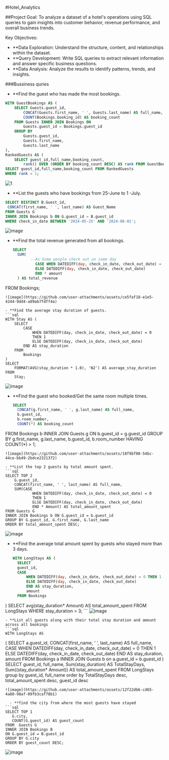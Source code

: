 #Hotel_Analytics


##Project Goal:
To analyze a dataset of a hotel's operations using SQL queries to gain insights into customer behavior, revenue performance, and overall business trends.

Key Objectives:

- **Data Exploration: Understand the structure, content, and relationships within the dataset.
- **Query Development: Write SQL queries to extract relevant information and answer specific business questions.
- **Data Analysis: Analyze the results to identify patterns, trends, and insights.

###Bussiness quries 

- **Find the guest who has made the most bookings.
```sql
WITH GuestBookings AS (
    SELECT Guests.guest_id,
        CONCAT(Guests.first_name, ' ', Guests.last_name) AS full_name,
        COUNT(Bookings.booking_id) AS booking_count
    FROM Guests INNER JOIN Bookings ON
        Guests.guest_id = Bookings.guest_id
    GROUP BY
        Guests.guest_id,
        Guests.first_name,
        Guests.last_name
),
RankedGuests AS (
    SELECT guest_id,full_name,booking_count,
        rank() OVER (ORDER BY booking_count DESC) AS rank FROM GuestBookings)
SELECT guest_id,full_name,booking_count FROM RankedGuests
WHERE rank = 1;
```
![1](https://github.com/user-attachments/assets/d986a346-cb4d-420c-9564-c66c9050347f)

- **List the guests who have bookings from 25-June to 1 -July.
```sql
SELECT DISTINCT B.Guest_id,
 CONCAT(first_name, ' ', last_name) AS Guest_Name
FROM Guests G
INNER JOIN Bookings b ON G.guest_id = B.guest_id
WHERE check_in_date BETWEEN '2024-05-25' AND '2024-06-01';
```
![image](https://github.com/user-attachments/assets/54c3b902-5422-4883-8912-2ff9cbd52847)

- **Find the total revenue generated from all bookings.
  ```sql
  SELECT
    SUM(
          --As Some people check out on same day
            CASE WHEN DATEDIFF(day, check_in_date, check_out_date) = 0  THEN 1
            ELSE DATEDIFF(day, check_in_date, check_out_date)
            END * amount
    ) AS total_revenue
FROM
    Bookings;
```
![image](https://github.com/user-attachments/assets/ce5faf18-e1e5-4244-9dd4-a89ab7fdff4a)

- **Find the average stay duration of guests.
```sql
WITH Stay AS (
    SELECT
        CASE
            WHEN DATEDIFF(day, check_in_date, check_out_date) = 0
            THEN 1
            ELSE DATEDIFF(day, check_in_date, check_out_date)
        END AS stay_duration
    FROM
        Bookings
)
SELECT
    FORMAT(AVG(stay_duration * 1.0), 'N2') AS average_stay_duration
FROM
    Stay;
```
![image](https://github.com/user-attachments/assets/57b145de-f029-4e5c-9d82-5c56d136bbec)

- **Find the guest who booked/Get the same room multiple times.
  ```sql
  SELECT  
    CONCAT(g.first_name, ' ', g.last_name) AS full_name,
    b.guest_id,
    b.room_number,
    COUNT(*) AS booking_count
FROM  Bookings b
INNER JOIN Guests g ON b.guest_id = g.guest_id
GROUP BY
g.first_name, g.last_name, b.guest_id, b.room_number
HAVING COUNT(*) > 1;
```
![image](https://github.com/user-attachments/assets/18f9bf08-54bc-44ce-bb49-2bdce2321372)

- **List the top 2 guests by total amount spent.
```sql
SELECT TOP 2
    G.guest_id,
    CONCAT(first_name, ' ', last_name) AS full_name,
    SUM(CASE
            WHEN DATEDIFF(day, check_in_date, check_out_date) = 0
            THEN 1
            ELSE DATEDIFF(day, check_in_date, check_out_date)
            END * Amount) AS total_amount_spent
FROM Guests G
INNER JOIN Bookings b ON G.guest_id = b.guest_id
GROUP BY G.guest_id, G.first_name, G.last_name
ORDER BY total_amount_spent DESC;
```
![image](https://github.com/user-attachments/assets/29efe0c6-2fed-4413-8052-d49bc9d6f512)

- **Find the average total amount spent by guests who stayed more than 3 days.
  ```sql
  WITH LongStays AS (
    SELECT
    guest_id,
    CASE
        WHEN DATEDIFF(day, check_in_date, check_out_date) = 0 THEN 1
        ELSE DATEDIFF(day, check_in_date, check_out_date)
        END AS stay_duration,
        amount
    FROM Bookings
)
SELECT
    avg(stay_duration* Amount) AS total_amount_spent
    FROM LongStays
    WHERE stay_duration > 3;
    ```
    ![image](https://github.com/user-attachments/assets/97903fd7-539d-43ae-adfd-50e04b3ecdba)

    - **List all guests along with their total stay duration and amount across all bookings
    ```sql
    WITH LongStays AS
(
   SELECT
   a.guest_id,
   CONCAT(first_name, ' ', last_name) AS full_name,
   CASE
   WHEN DATEDIFF(day, check_in_date, check_out_date) = 0 THEN 1
   ELSE DATEDIFF(day, check_in_date, check_out_date)
   END AS stay_duration,
   amount
   FROM Bookings a
   INNER JOIN Guests b on a.guest_id = b.guest_id
)
    SELECT
    guest_id,
    full_name,
    Sum(stay_duration) AS TotalStayDays,
    Sum((stay_duration* Amount)) AS total_amount_spent
    FROM LongStays
	group by guest_id, full_name
	order by TotalStayDays desc, total_amount_spent desc, guest_id desc
 ```
![image](https://github.com/user-attachments/assets/12f22db6-cd65-4a80-98af-09fb3caf78b1)

   - **find the city from where the most guests have stayed
```sql
SELECT TOP 1
    G.city,
    COUNT(G.guest_id) AS guest_count
FROM  Guests G
INNER JOIN Bookings B
ON G.guest_id = B.guest_id
GROUP BY G.city
ORDER BY guest_count DESC;
```
![image](https://github.com/user-attachments/assets/afae73d4-44c0-4292-83da-2ee0e563db79)











